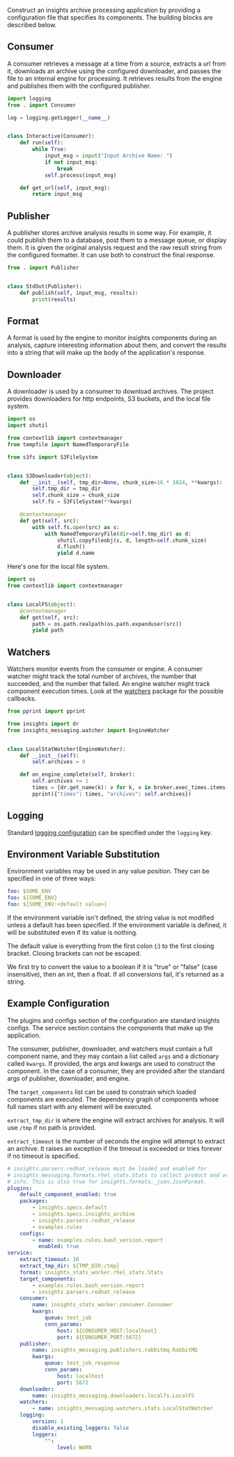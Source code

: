 Construct an insights archive processing application by providing a
configuration file that specifies its components. The building blocks
are described below.

Consumer
--------
A consumer retrieves a message at a time from a source, extracts a url from it,
downloads an archive using the configured downloader, and passes the file to an
internal engine for processing.  It retrieves results from the engine and
publishes them with the configured publisher.
```python
import logging
from . import Consumer

log = logging.getLogger(__name__)


class Interactive(Consumer):
    def run(self):
        while True:
            input_msg = input("Input Archive Name: ")
            if not input_msg:
                break
            self.process(input_msg)

    def get_url(self, input_msg):
        return input_msg
```

Publisher
---------
A publisher stores archive analysis results in some way. For example, it could
publish them to a database, post them to a message queue, or display them. It is
given the original analysis request and the raw result string from the configured
formatter. It can use both to construct the final response.
```python
from . import Publisher


class StdOut(Publisher):
    def publish(self, input_msg, results):
        print(results)
```

Format
------
A format is used by the engine to monitor insights components during an analysis,
capture interesting information about them, and convert the results into a string
that will make up the body of the application's response.

Downloader
----------
A downloader is used by a consumer to download archives. The project provides
downloaders for http endpoints, S3 buckets, and the local file system.
```python
import os
import shutil

from contextlib import contextmanager
from tempfile import NamedTemporaryFile

from s3fs import S3FileSystem


class S3Downloader(object):
    def __init__(self, tmp_dir=None, chunk_size=16 * 1024, **kwargs):
        self.tmp_dir = tmp_dir
        self.chunk_size = chunk_size
        self.fs = S3FileSystem(**kwargs)

    @contextmanager
    def get(self, src):
        with self.fs.open(src) as s:
            with NamedTemporaryFile(dir=self.tmp_dir) as d:
                shutil.copyfileobj(s, d, length=self.chunk_size)
                d.flush()
                yield d.name
```

Here's one for the local file system.
```python
import os
from contextlib import contextmanager


class LocalFS(object):
    @contextmanager
    def get(self, src):
        path = os.path.realpath(os.path.expanduser(src))
        yield path
```

Watchers
--------
Watchers monitor events from the consumer or engine. A consumer watcher might track
the total number of archives, the number that succeeded, and the number that failed.
An engine watcher might track component execution times. Look at the [watchers](https://github.com/RedHatInsights/insights-core-messaging/blob/master/insights_messaging/watchers/__init__.py)
package for the possible callbacks.
```python
from pprint import pprint

from insights import dr
from insights_messaging.watcher import EngineWatcher


class LocalStatWatcher(EngineWatcher):
    def __init__(self):
        self.archives = 0

    def on_engine_complete(self, broker):
        self.archives += 1
        times = {dr.get_name(k): v for k, v in broker.exec_times.items() if k in broker}
        pprint({"times": times, "archives": self.archives})
```

Logging
-------
Standard [logging configuration](https://docs.python.org/3.7/library/logging.config.html#logging-config-dictschema) can be specified under the `logging` key.

Environment Variable Substitution
---------------------------------
Environment variables may be used in any value position. They can be specified in
one of three ways:

```yaml
foo: $SOME_ENV
foo: ${SOME_ENV}
foo: ${SOME_ENV:<default value>}
```

If the environment variable isn't defined, the string value is not modified unless
a default has been specified. If the environment variable is defined, it will be
substituted even if its value is nothing.

The default value is everything from the first colon (:) to the first closing
bracket. Closing brackets can not be escaped.

We first try to convert the value to a boolean if it is "true" or "false" (case
insensitive), then an int, then a float. If all conversions fail, it's returned
as a string.

Example Configuration
---------------------
The plugins and configs section of the configuration are standard insights
configs. The service section contains the components that make up the
application.

The consumer, publisher, downloader, and watchers must contain a full component
name, and they may contain a list called `args` and a dictionary called
`kwargs`. If provided, the args and kwargs are used to construct the component.
In the case of a consumer, they are provided after the standard args of
publisher, downloader, and engine.

The `target_components` list can be used to constrain which loaded components
are executed. The dependency graph of components whose full names start with
any element will be executed.

`extract_tmp_dir` is where the engine will extract archives for analysis. It
will use `/tmp` if no path is provided.

`extract_timeout` is the number of seconds the engine will attempt to extract
an archive. It raises an exception if the timeout is exceeded or tries forever
if no timeout is specified.


```yaml
# insights.parsers.redhat_release must be loaded and enabled for
# insights_messaging.formats.rhel_stats.Stats to collect product and version
# info. This is also true for insights.formats._json.JsonFormat.
plugins:
    default_component_enabled: true
    packages:
        - insights.specs.default
        - insights.specs.insights_archive
        - insights.parsers.redhat_release
        - examples.rules
    configs:
        - name: examples.rules.bash_version.report
          enabled: true
service:
    extract_timeout: 10
    extract_tmp_dir: ${TMP_DIR:/tmp}
    format: insights_stats_worker.rhel_stats.Stats
    target_components:
        - examples.rules.bash_version.report
        - insights.parsers.redhat_release
    consumer:
        name: insights_stats_worker.consumer.Consumer
        kwargs:
            queue: test_job
            conn_params:
                host: ${CONSUMER_HOST:localhost}
                port: ${CONSUMER_PORT:5672}
    publisher:
        name: insights_messaging.publishers.rabbitmq.RabbitMQ
        kwargs:
            queue: test_job_response
            conn_params:
                host: localhost
                port: 5672
    downloader:
        name: insights_messaging.downloaders.localfs.LocalFS
    watchers:
        - name: insights_messaging.watchers.stats.LocalStatWatcher
    logging:
        version: 1
        disable_existing_loggers: false
        loggers:
            "":
                level: WARN
```
